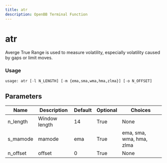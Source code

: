 ```yaml
---
title: atr
description: OpenBB Terminal Function
---
```


# atr

Averge True Range is used to measure volatility, especially volatility caused by gaps or limit moves.

### Usage 
```python
usage: atr [-l N_LENGTH] [-m {ema,sma,wma,hma,zlma}] [-o N_OFFSET]
```

## Parameters

| Name | Description | Default | Optional | Choices |
| ---- | ----------- | ------- | -------- | ------- |
| n_length | Window length | 14 | True | None |
| s_mamode | mamode | ema | True | ema, sma, wma, hma, zlma |
| n_offset | offset | 0 | True | None |


